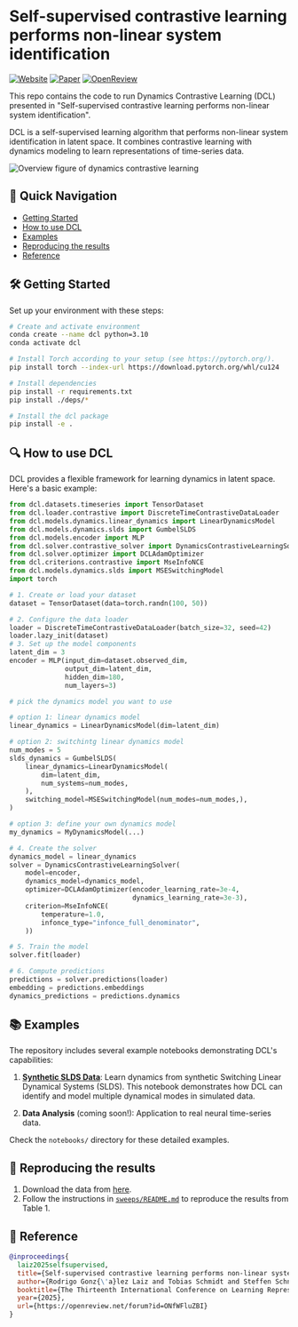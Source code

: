 # Self-supervised contrastive learning performs non-linear system identification

[![Website](https://img.shields.io/badge/%F0%9F%94%97_Website-blue)](https://dynamical-inference.ai/dcl)
[![Paper](https://img.shields.io/badge/📑_Paper-arXiv-red)](https://arxiv.org/abs/2410.14673)
[![OpenReview](https://img.shields.io/badge/OpenReview-ICLR_2025-green)](https://openreview.net/forum?id=ONfWFluZBI)

This repo contains the code to run Dynamics Contrastive Learning (DCL) presented in "Self-supervised contrastive learning performs non-linear system identification".

DCL is a self-supervised learning algorithm that performs non-linear system identification in latent space. It combines contrastive learning with dynamics modeling to learn representations of time-series data.

![Overview figure of dynamics contrastive learning](https://dynamical-inference.ai/dcl/overview.svg)

## 🚀 Quick Navigation

- [Getting Started](#-getting-started)
- [How to use DCL](#-how-to-use-dcl)
- [Examples](#-examples)
- [Reproducing the results](#-reproducing-the-results)
- [Reference](#-reference)

## 🛠 Getting Started

Set up your environment with these steps:

```bash
# Create and activate environment
conda create --name dcl python=3.10
conda activate dcl

# Install Torch according to your setup (see https://pytorch.org/).
pip install torch --index-url https://download.pytorch.org/whl/cu124

# Install dependencies
pip install -r requirements.txt
pip install ./deps/*

# Install the dcl package
pip install -e .
```

## 🔍 How to use DCL

DCL provides a flexible framework for learning dynamics in latent space. Here's a basic example:

```python
from dcl.datasets.timeseries import TensorDataset
from dcl.loader.contrastive import DiscreteTimeContrastiveDataLoader
from dcl.models.dynamics.linear_dynamics import LinearDynamicsModel
from dcl.models.dynamics.slds import GumbelSLDS
from dcl.models.encoder import MLP
from dcl.solver.contrastive_solver import DynamicsContrastiveLearningSolver
from dcl.solver.optimizer import DCLAdamOptimizer
from dcl.criterions.contrastive import MseInfoNCE
from dcl.models.dynamics.slds import MSESwitchingModel
import torch

# 1. Create or load your dataset
dataset = TensorDataset(data=torch.randn(100, 50))

# 2. Configure the data loader
loader = DiscreteTimeContrastiveDataLoader(batch_size=32, seed=42)
loader.lazy_init(dataset)
# 3. Set up the model components
latent_dim = 3
encoder = MLP(input_dim=dataset.observed_dim,
              output_dim=latent_dim,
              hidden_dim=180,
              num_layers=3)

# pick the dynamics model you want to use

# option 1: linear dynamics model
linear_dynamics = LinearDynamicsModel(dim=latent_dim)

# option 2: switchintg linear dynamics model
num_modes = 5
slds_dynamics = GumbelSLDS(
    linear_dynamics=LinearDynamicsModel(
        dim=latent_dim,
        num_systems=num_modes,
    ),
    switching_model=MSESwitchingModel(num_modes=num_modes,),
)

# option 3: define your own dynamics model
my_dynamics = MyDynamicsModel(...)

# 4. Create the solver
dynamics_model = linear_dynamics
solver = DynamicsContrastiveLearningSolver(
    model=encoder,
    dynamics_model=dynamics_model,
    optimizer=DCLAdamOptimizer(encoder_learning_rate=3e-4,
                               dynamics_learning_rate=3e-3),
    criterion=MseInfoNCE(
        temperature=1.0,
        infonce_type="infonce_full_denominator",
    ))

# 5. Train the model
solver.fit(loader)

# 6. Compute predictions
predictions = solver.predictions(loader)
embedding = predictions.embeddings
dynamics_predictions = predictions.dynamics
```

## 📚 Examples

The repository includes several example notebooks demonstrating DCL's capabilities:

1. [**Synthetic SLDS Data**](notebooks/demo_synthetic_slds.ipynb): Learn dynamics from synthetic Switching Linear Dynamical Systems (SLDS). This notebook demonstrates how DCL can identify and model multiple dynamical modes in simulated data.

2. **Data Analysis** (coming soon!): Application to real neural time-series data.

Check the `notebooks/` directory for these detailed examples.

## 🔄 Reproducing the results

1. Download the data from [here](https://nefeli.helmholtz-munich.de/records/tdfs2-kx054).
2. Follow the instructions in [`sweeps/README.md`](sweeps/README.md) to reproduce the results from Table 1.

## 📖 Reference

```bibtex
@inproceedings{
  laiz2025selfsupervised,
  title={Self-supervised contrastive learning performs non-linear system identification},
  author={Rodrigo Gonz{\'a}lez Laiz and Tobias Schmidt and Steffen Schneider},
  booktitle={The Thirteenth International Conference on Learning Representations},
  year={2025},
  url={https://openreview.net/forum?id=ONfWFluZBI}
}
```
